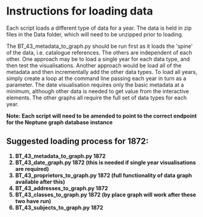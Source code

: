 # Instructions for loading data

Each script loads a different type of data for a year. The data is held in zip files in the Data folder, which will need to be unzipped prior to loading.

The BT_43_metadata_to_graph.py should be run first as it loads the 'spine' of the data, i.e. catalogue references. The others are independent of each other.
One approach may be to load a single year for each data type, and then test the visualisations. Another approach would be load all of the metadata and then incrementally add the other data types. To load all years, simply create a loop at the command line passing each year in turn as a parameter.
The date visualisation requires only the basic metadata at a minimum, although other data is needed to get value from the interactive elements. The other graphs all require the full set of data types for each year.

<b>Note: Each script will need to be amended to point to the correct endpoint for the Neptune graph database instance

## Suggested loading process for 1872:

1. BT_43_metadata_to_graph.py 1872
2. BT_43_date_graph.py 1872  (this is needed if single year visualisations are required)
3. BT_43_proprietors_to_graph.py 1872  (full functionality of data graph available after this)
4. BT_43_addresses_to_graph.py 1872
5. BT_43_classes_to_graph.py 1872   (by place graph will work after these two have run)
6. BT_43_subjects_to_graph.py 1872
